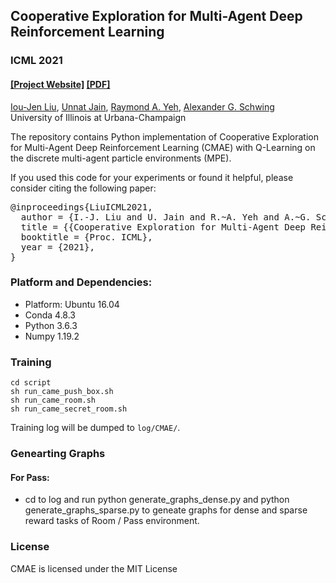 ## Cooperative Exploration for Multi-Agent Deep Reinforcement Learning #
### ICML 2021
#### [[Project Website]](https://ioujenliu.github.io/CMAE/) [[PDF]](http://proceedings.mlr.press/v139/liu21j/liu21j.pdf)

[Iou-Jen Liu](https://ioujenliu.github.io/), [Unnat Jain](https://unnat.github.io/), [Raymond A. Yeh](http://raymondyeh07.github.io/), [Alexander G. Schwing](http://www.alexander-schwing.de/) <br/>
University of Illinois at Urbana-Champaign<br/>


The repository contains Python implementation of Cooperative Exploration for Multi-Agent Deep Reinforcement Learning (CMAE) with Q-Learning on the discrete multi-agent particle environments (MPE).

If you used this code for your experiments or found it helpful, please consider citing the following paper:

<pre>
@inproceedings{LiuICML2021,
  author = {I.-J. Liu and U. Jain and R.~A. Yeh and A.~G. Schwing},
  title = {{Cooperative Exploration for Multi-Agent Deep Reinforcement Learning}},
  booktitle = {Proc. ICML},
  year = {2021},
}
</pre>

### Platform and Dependencies:
* Platform: Ubuntu 16.04
* Conda 4.8.3
* Python 3.6.3
* Numpy 1.19.2

### Training
    cd script
    sh run_came_push_box.sh
    sh run_came_room.sh
    sh run_came_secret_room.sh
Training log will be dumped to `log/CMAE/`.

### Genearting Graphs
#### For Pass:
- cd to log and run python generate_graphs_dense.py and python generate_graphs_sparse.py to geneate graphs for dense and sparse reward tasks of Room / Pass environment.
### License
CMAE is licensed under the MIT License